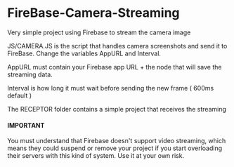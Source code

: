 # FireBase-Camera-Streaming
Very simple project using Firebase to stream the camera image

JS/CAMERA.JS is the script that handles camera screenshots and send it to FireBase.
Change the variables AppURL and Interval.

AppURL must contain your Firebase app URL + the node that will save the streaming data.

Interval is how long it must wait before sending the new frame ( 600ms default )

The RECEPTOR folder contains a simple project that receives the streaming


#### IMPORTANT ####
You must understand that Firebase doesn't support video streaming, which means they could suspend or remove your project if you start overloading their servers with this kind of system.
Use it at your own risk.
